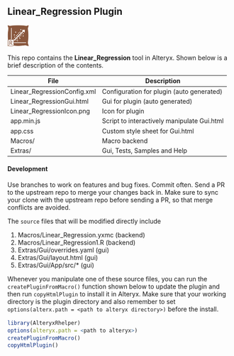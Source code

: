 ## Linear_Regression Plugin

<img src="Linear_RegressionIcon.png" width=48 height=48></img> 

This repo contains the **Linear_Regression** tool in Alteryx. Shown below is a brief description of the contents. 

| File                            | Description                                  |
|---------------------------------|----------------------------------------------|
| Linear_RegressionConfig.xml      | Configuration for plugin (auto generated)   |  
| Linear_RegressionGui.html        | Gui for plugin (auto generated)             |  
| Linear_RegressionIcon.png        | Icon for plugin                             |  
| app.min.js                      | Script to interactively manipulate Gui.html  |
| app.css                         | Custom style sheet for Gui.html              |
| Macros/                         | Macro backend                                |
| Extras/                         | Gui, Tests, Samples and Help                 |             

#### Development

Use branches to work on features and bug fixes. Commit often. Send a PR to the upstream repo to merge your changes back in. Make sure to sync your clone with the upstream repo before sending a PR, so that merge conflicts are avoided.

The `source` files that will be modified directly include

1. Macros/Linear_Regression.yxmc (backend)
2. Macros/Linear_Regression1.R   (backend)
3. Extras/Gui/overrides.yaml    (gui)
4. Extras/Gui/layout.html       (gui)
5. Extras/Gui/App/src/*         (gui)

Whenever you manipulate one of these source files, you can run the `createPluginFromMacro()` function shown below to update the plugin and then run `copyHtmlPlugin` to install it in Alteryx. Make sure that your working directory is the plugin directory and also remember to set `options(alterx.path = <path to alteryx directory>)`  before the install.

```r
library(AlteryxRhelper)
options(alteryx.path = <path to alteryx>)
createPluginFromMacro()
copyHtmlPlugin()
```